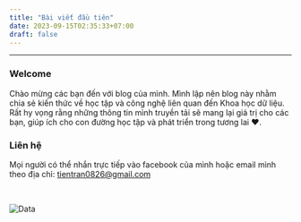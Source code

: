 ```yaml
---
title: "Bài viết đầu tiên"
date: 2023-09-15T02:35:33+07:00
draft: false
---
```


-----------------------------------------------
### **Welcome**
Chào mừng các bạn đến với blog của mình. Mình lập nên blog này nhằm chia sẻ kiến thức về học tập và công nghệ liên quan đến Khoa học dữ liệu. Rất hy vọng rằng những thông tin mình truyền tải sẽ mang lại giá trị cho các bạn, giúp ích cho con đường học tập và phát triển trong tương lai ❤️.

### **Liên hệ**
Mọi người có thể nhắn trực tiếp vào facebook của mình hoặc email mình theo địa chỉ: tientran0826@gmail.com


<br>

![Data](images/DE.jpg)
